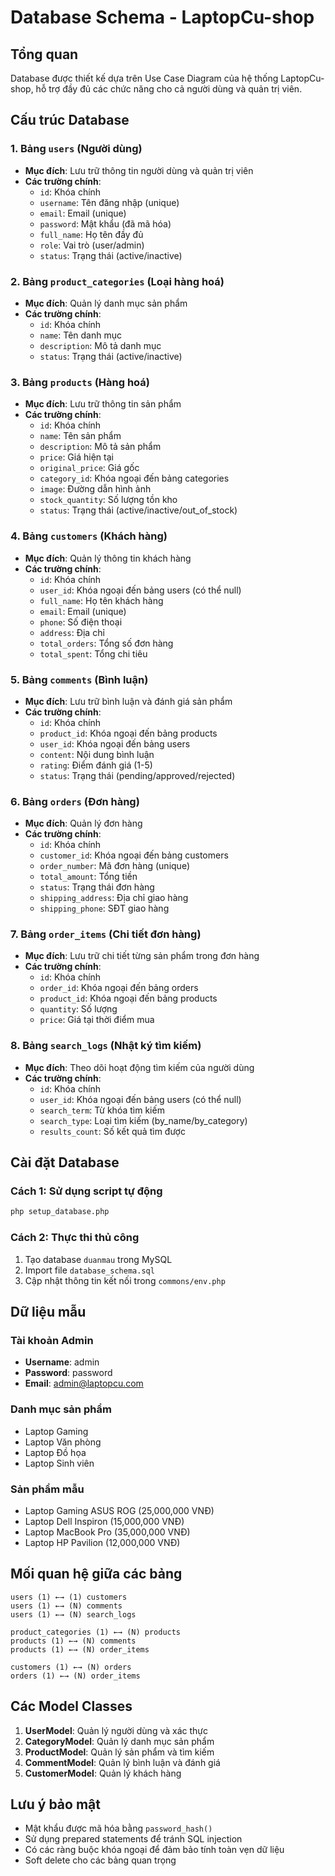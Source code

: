 # Database Schema - LaptopCu-shop

## Tổng quan

Database được thiết kế dựa trên Use Case Diagram của hệ thống LaptopCu-shop, hỗ trợ đầy đủ các chức năng cho cả người dùng và quản trị viên.

## Cấu trúc Database

### 1. Bảng `users` (Người dùng)

- **Mục đích**: Lưu trữ thông tin người dùng và quản trị viên
- **Các trường chính**:
  - `id`: Khóa chính
  - `username`: Tên đăng nhập (unique)
  - `email`: Email (unique)
  - `password`: Mật khẩu (đã mã hóa)
  - `full_name`: Họ tên đầy đủ
  - `role`: Vai trò (user/admin)
  - `status`: Trạng thái (active/inactive)

### 2. Bảng `product_categories` (Loại hàng hoá)

- **Mục đích**: Quản lý danh mục sản phẩm
- **Các trường chính**:
  - `id`: Khóa chính
  - `name`: Tên danh mục
  - `description`: Mô tả danh mục
  - `status`: Trạng thái (active/inactive)

### 3. Bảng `products` (Hàng hoá)

- **Mục đích**: Lưu trữ thông tin sản phẩm
- **Các trường chính**:
  - `id`: Khóa chính
  - `name`: Tên sản phẩm
  - `description`: Mô tả sản phẩm
  - `price`: Giá hiện tại
  - `original_price`: Giá gốc
  - `category_id`: Khóa ngoại đến bảng categories
  - `image`: Đường dẫn hình ảnh
  - `stock_quantity`: Số lượng tồn kho
  - `status`: Trạng thái (active/inactive/out_of_stock)

### 4. Bảng `customers` (Khách hàng)

- **Mục đích**: Quản lý thông tin khách hàng
- **Các trường chính**:
  - `id`: Khóa chính
  - `user_id`: Khóa ngoại đến bảng users (có thể null)
  - `full_name`: Họ tên khách hàng
  - `email`: Email (unique)
  - `phone`: Số điện thoại
  - `address`: Địa chỉ
  - `total_orders`: Tổng số đơn hàng
  - `total_spent`: Tổng chi tiêu

### 5. Bảng `comments` (Bình luận)

- **Mục đích**: Lưu trữ bình luận và đánh giá sản phẩm
- **Các trường chính**:
  - `id`: Khóa chính
  - `product_id`: Khóa ngoại đến bảng products
  - `user_id`: Khóa ngoại đến bảng users
  - `content`: Nội dung bình luận
  - `rating`: Điểm đánh giá (1-5)
  - `status`: Trạng thái (pending/approved/rejected)

### 6. Bảng `orders` (Đơn hàng)

- **Mục đích**: Quản lý đơn hàng
- **Các trường chính**:
  - `id`: Khóa chính
  - `customer_id`: Khóa ngoại đến bảng customers
  - `order_number`: Mã đơn hàng (unique)
  - `total_amount`: Tổng tiền
  - `status`: Trạng thái đơn hàng
  - `shipping_address`: Địa chỉ giao hàng
  - `shipping_phone`: SĐT giao hàng

### 7. Bảng `order_items` (Chi tiết đơn hàng)

- **Mục đích**: Lưu trữ chi tiết từng sản phẩm trong đơn hàng
- **Các trường chính**:
  - `id`: Khóa chính
  - `order_id`: Khóa ngoại đến bảng orders
  - `product_id`: Khóa ngoại đến bảng products
  - `quantity`: Số lượng
  - `price`: Giá tại thời điểm mua

### 8. Bảng `search_logs` (Nhật ký tìm kiếm)

- **Mục đích**: Theo dõi hoạt động tìm kiếm của người dùng
- **Các trường chính**:
  - `id`: Khóa chính
  - `user_id`: Khóa ngoại đến bảng users (có thể null)
  - `search_term`: Từ khóa tìm kiếm
  - `search_type`: Loại tìm kiếm (by_name/by_category)
  - `results_count`: Số kết quả tìm được

## Cài đặt Database

### Cách 1: Sử dụng script tự động

```bash
php setup_database.php
```

### Cách 2: Thực thi thủ công

1. Tạo database `duanmau` trong MySQL
2. Import file `database_schema.sql`
3. Cập nhật thông tin kết nối trong `commons/env.php`

## Dữ liệu mẫu

### Tài khoản Admin

- **Username**: admin
- **Password**: password
- **Email**: admin@laptopcu.com

### Danh mục sản phẩm

- Laptop Gaming
- Laptop Văn phòng
- Laptop Đồ họa
- Laptop Sinh viên

### Sản phẩm mẫu

- Laptop Gaming ASUS ROG (25,000,000 VNĐ)
- Laptop Dell Inspiron (15,000,000 VNĐ)
- Laptop MacBook Pro (35,000,000 VNĐ)
- Laptop HP Pavilion (12,000,000 VNĐ)

## Mối quan hệ giữa các bảng

```
users (1) ←→ (1) customers
users (1) ←→ (N) comments
users (1) ←→ (N) search_logs

product_categories (1) ←→ (N) products
products (1) ←→ (N) comments
products (1) ←→ (N) order_items

customers (1) ←→ (N) orders
orders (1) ←→ (N) order_items
```

## Các Model Classes

1. **UserModel**: Quản lý người dùng và xác thực
2. **CategoryModel**: Quản lý danh mục sản phẩm
3. **ProductModel**: Quản lý sản phẩm và tìm kiếm
4. **CommentModel**: Quản lý bình luận và đánh giá
5. **CustomerModel**: Quản lý khách hàng

## Lưu ý bảo mật

- Mật khẩu được mã hóa bằng `password_hash()`
- Sử dụng prepared statements để tránh SQL injection
- Có các ràng buộc khóa ngoại để đảm bảo tính toàn vẹn dữ liệu
- Soft delete cho các bảng quan trọng

